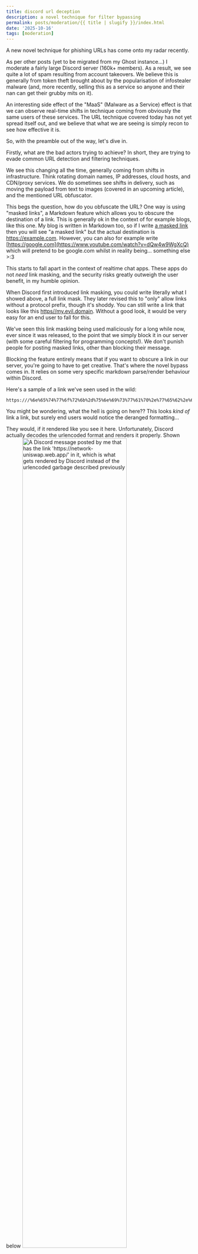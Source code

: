 ```yaml
---
title: discord url deception
description: a novel technique for filter bypassing
permalink: posts/moderation/{{ title | slugify }}/index.html
date: '2025-10-16'
tags: [moderation]
---
```

A new novel technique for phishing URLs has come onto my radar recently.

As per other posts (yet to be migrated from my Ghost instance...) I moderate a fairly large Discord server (160k+ members). As a result, we see quite a lot of spam resulting from account takeovers. We believe this is generally from token theft brought about by the popularisation of infostealer malware (and, more recently, selling this as a service so anyone and their nan can get their grubby mits on it).

An interesting side effect of the "MaaS" (Malware as a Service) effect is that we can observe real-time shifts in technique coming from obviously the same users of these services. The URL technique covered today has not yet spread itself out, and we believe that what we are seeing is simply recon to see how effective it is.

So, with the preamble out of the way, let's dive in. 

Firstly, what are the bad actors trying to achieve? In short, they are trying to evade common URL detection and filtering techniques.

We see this changing all the time, generally coming from shifts in infrastructure. Think rotating domain names, IP addresses, cloud hosts, and CDN/proxy services. We do sometimes see shifts in delivery, such as moving the payload from text to images (covered in an upcoming article), and the mentioned URL obfuscator.

This begs the question, how do you obfuscate the URL? One way is using "masked links", a Markdown feature which allows you to obscure the destination of a link. This is generally ok in the context of for example blogs, like this one. My blog is written in Markdown too, so if I write [a masked link](https://example.com) then you will see "a masked link" but the actual destination is https://example.com. However, you can also for example write [https://google.com](https://www.youtube.com/watch?v=dQw4w9WgXcQ) which will pretend to be google.com whilst in reality being... something else >:3

This starts to fall apart in the context of realtime chat apps. These apps do not *need* link masking, and the security risks greatly outweigh the user benefit, in my humble opinion.

When Discord first introduced link masking, you could write literally what I showed above, a full link mask. They later revised this to "only" allow links without a protocol prefix, though it's shoddy. You can still write a link that looks like this [https//my.evil.domain](https://example.com). Without a good look, it would be very easy for an end user to fall for this.

We've seen this link masking being used maliciously for a long while now, ever since it was released, to the point that we simply block it in our server (with some careful filtering for programming concepts!). We don't punish people for posting masked links, other than blocking their message.

Blocking the feature entirely means that if you want to obscure a link in our server, you're going to have to get creative. That's where the novel bypass comes in. It relies on some very specific markdown parse/render behaviour within Discord.

Here's a sample of a link we've seen used in the wild:
```
https:///%6e%65%74%77%6f%72%6b%2d%75%6e%69%73%77%61%70%2e%77%65%62%2e%61%70%70
```

You might be wondering, what the hell is going on here?? This looks *kind of* link a link, but surely end users would notice the deranged formatting...

They would, if it rendered like you see it here. Unfortunately, Discord actually decodes the urlencoded format and renders it properly. Shown below
<img src="/posts/moderation/link-posted.png" alt="A Discord message posted by me that has the link 'https://network-uniswap.web.app/' in it, which is what gets rendered by Discord instead of the urlencoded garbage described previously" title="The rendered link" style="width: 75%; margin: auto;">

The important part of this is the triple slash, `https:///`, this is what allows the urlencoded text to be rendered in the app. I'm truthfully not very sure why this is the case, and would love some relevant specs/info on why this is the way it is.

We can take this one step further, though, abusing another Markdown oddity with Discord. If you wrap your URL in `<>` characters, it's supposed to just remove the embed associated with it. However, it also allows you to spread the URL over multiple lines.

For example
```
<https://
google
.
com>
```
Behaves just like `https://google.com` (though, of course, without the embed).

This can be used in combination with the urlencoded text to evade more primitive filtering techniques.

We can still take this further, though. When using the urlencoded text concept, you can actually mix and match regular text and the urlencoded form. This will again break overly specific filters (such as those looking strictly for repeating % and digit combinations).

Using all of these techniques, we can create this amusing "link":
```
<https:///%68t
%74p
:/
/e
%78a
%6Dp
%6Ce
%2Ec
%6Fm
/t
%65s
%74?
%70a
%
72a
%6D=
%
76a
%
6Cu
%65>
```

Either by chance or by design, you "unfortunately" can't combine link masking with the urlencoding syntax. This is the only good thing Discord has done in terms of their Markdown renderer regarding this.

Naturally, I wrote a script to take a normal link and convert it to this hellish incantation, you can find it [in a Gist here](https://gist.github.com/nullishamy/ca67c0764f8ae4cede6dde109b6da137). You can of course include parameters in your obfuscated URL, if you wanted tracking info or similar.

We haven't seen this technique taken to the extreme in the real world, though other admins have made online posts showing the `<>` newline technique being used in the past.

In terms of defending from this obfuscation technique, it is actually very simple. You may even have intuited it yourself. Consider that normal, uncompromised users are exceedingly unlikely to be trying to post these obfuscated links. As such, you can simply block that prefix with a regex:
```regex
https:///%.*
```

We have this set to autoban, but you could always play it cautious and use the integrated Automod functionality to hold these messages for moderators to come and take action. This completely neutralises the attack, with server members never even seeing the nasty link.

As noted, however, we have not seen widespread adoption of this technique. Only a handful of accounts coming in to post it. Hopefully it stays this way, but I will be sure to write about any updates!

There's a lot more to cover here, such as the infrastructure surrounding these campaigns, but that's for another time...

